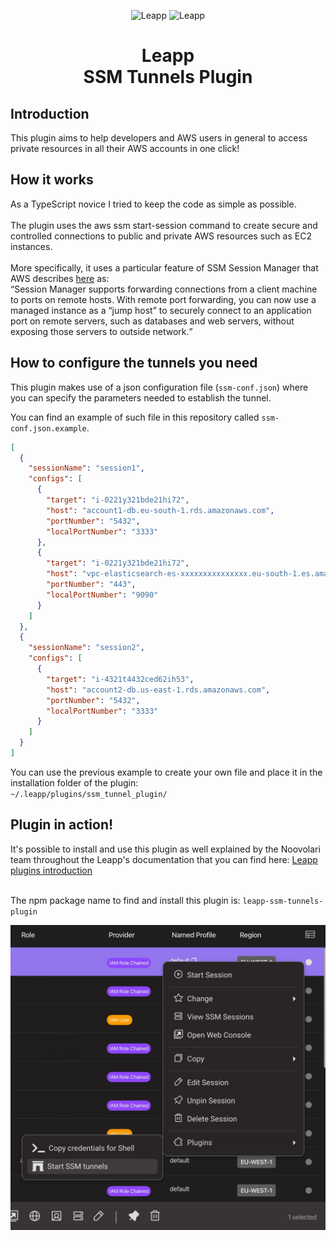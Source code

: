 <p align="center">
  <img src="https://github.com/Noovolari/leapp/blob/master/.github/images/README-1.png#gh-dark-mode-only" alt="Leapp" height="150" />
    <img src="https://github.com/Noovolari/leapp/blob/master/.github/images/README-1-dark.png#gh-light-mode-only" alt="Leapp" height="150" />
</p>

<h1 align="center">Leapp<br>SSM Tunnels Plugin</h1>

<h2>Introduction</h2>
<p>This plugin aims to help developers and AWS users in general  to access private resources in all their AWS accounts in one click!</p>

<h2>How it works</h2>
As a TypeScript novice I tried to keep the code as simple as possible.<br><br>
The plugin uses the aws ssm start-session command to create secure and controlled connections to public and private AWS resources such as EC2 instances.
<br><br>
 More specifically, it uses a particular feature of SSM Session Manager that AWS describes <a href="https://aws.amazon.com/it/about-aws/whats-new/2022/05/aws-systems-manager-support-port-forwarding-remote-hosts-using-session-manager/">here</a> as:
 <br>
<q>Session Manager supports forwarding connections from a client machine to ports on remote hosts. With remote port forwarding, you can now use a managed instance as a “jump host” to securely connect to an application port on remote servers, such as databases and web servers, without exposing those servers to outside network.</q>

<h2>How to configure the tunnels you need</h2>

This plugin makes use of a json configuration file (`ssm-conf.json`) where you can specify the parameters needed to establish the tunnel.

You can find an example of such file in this repository called `ssm-conf.json.example`.

```json
[
  {
    "sessionName": "session1",
    "configs": [
      {
        "target": "i-0221y321bde21hi72",
        "host": "account1-db.eu-south-1.rds.amazonaws.com",
        "portNumber": "5432",
        "localPortNumber": "3333"
      },
      {
        "target": "i-0221y321bde21hi72",
        "host": "vpc-elasticsearch-es-xxxxxxxxxxxxxxx.eu-south-1.es.amazonaws.com",
        "portNumber": "443",
        "localPortNumber": "9090"
      }
    ] 
  },
  {
    "sessionName": "session2",
    "configs": [
      {
        "target": "i-4321t4432ced62ih53",
        "host": "account2-db.us-east-1.rds.amazonaws.com",
        "portNumber": "5432",
        "localPortNumber": "3333"
      }
    ] 
  }
]
```

You can use the previous example to create your own file and place it in the installation folder of the plugin:<br>
`~/.leapp/plugins/ssm_tunnel_plugin/`

<h2>Plugin in action!</h2>
It's possible to install and use this plugin as well explained by the Noovolari team throughout the Leapp's documentation that you can find here:
<a href="https://docs.leapp.cloud/0.16.2/plugins/plugins-introduction/">Leapp plugins introduction</a><br><br>

The npm package name to find and install this plugin is: `leapp-ssm-tunnels-plugin`

<img src="how_to_use.jpg">